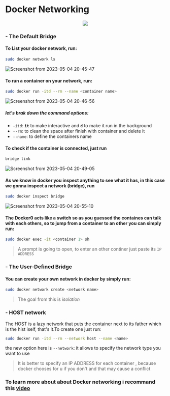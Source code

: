 # Docker Networking

<p align="center">
<img src="https://user-images.githubusercontent.com/72669865/236332478-a97ee8b9-f542-4274-ba66-83c71c41535e.png"/>
</p>

### - The Default Bridge

#### To List your docker network, run:

```bash
sudo docker network ls
```
![Screenshot from 2023-05-04 20-45-47](https://user-images.githubusercontent.com/72669865/236328909-e6cf3ac1-06ee-4246-8a0a-c6ecec8b949e.png)

 #### To run a container on your network, run:
 ```bash
sudo docker run -itd --rm --name <container name>
 ```
 ![Screenshot from 2023-05-04 20-46-56](https://user-images.githubusercontent.com/72669865/236329093-e6ce5339-5eb0-4b8c-97ab-679367ab201d.png)

##### let's brak down the command options:

- `-itd`: **`it`** to make interactive and **`d`** to make it run in the background
- `--rm`: to clean the space after finish with container and delete it
- `--name`: to define the containers name

#### To check if the container is connected, just run
```bash
bridge link
```
![Screenshot from 2023-05-04 20-49-05](https://user-images.githubusercontent.com/72669865/236329312-0e4dec30-dfa8-4d51-b51e-5e750ef76abf.png)

#### As we know in docker you inspect anything to see what it has, in this case we gonna inspect a network (bridge), run
```bash
sudo docker inspect bridge
```
![Screenshot from 2023-05-04 20-55-10](https://user-images.githubusercontent.com/72669865/236329452-afcc595b-fb4c-4b4b-b5c0-cd8c622b9d83.png)

#### The **Docker0** acts like a switch so as you guessed the containes can talk with each others, so to jump from a container to an other you can simply run:

```bash
sudo docker exec -it <container 1> sh
```
> A prompt is going to open, to enter an other continer just paste its `IP ADDRESS`

### - The User-Defined Bridge

#### You can create your own network in docker by simply run:
```bash
sudo docker network create <network name>
```

> The goal from this is _isolation_

### - HOST network
The HOST is a lazy network that puts the container next to its father which is the hist iself, that's it.To create one just run:
```bash
sudo docker run -itd --rm --network host --name <name>
```
the new option here is 
`--network`: it allows to specify the network type you want to use

> It is better to specify an IP ADDRESS for each container , because docker chooses for u if you don't and that may cause a conflict

### To learn more about about Docker networking i recommand this [video](https://youtu.be/bKFMS5C4CG0)
